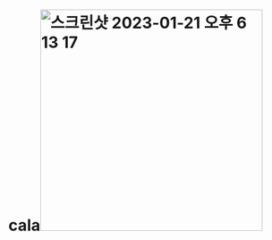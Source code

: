 # cala<img width="397" alt="스크린샷 2023-01-21 오후 6 13 17" src="https://user-images.githubusercontent.com/99075223/213860404-d682312a-7626-45d0-a09f-b01383c813ed.png">

